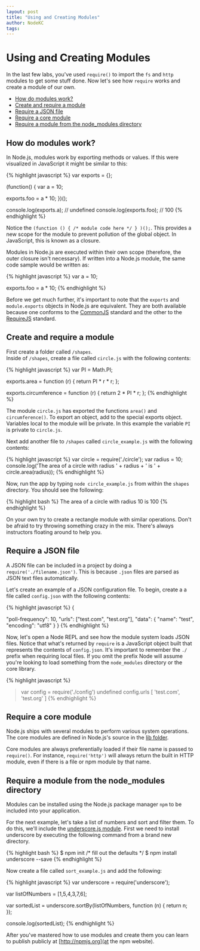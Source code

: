 ```yaml
---
layout: post
title: "Using and Creating Modules"
author: NodeKC
tags:
---
```


# Using and Creating Modules

In the last few labs, you've used `require()` to import the `fs` and `http` modules to get some stuff done. Now let's see how `require` works and create a module of our own.

* [How do modules work?](#how_do_modules_work)
* [Create and require a module](#create_and_require_a_module)
* [Require a JSON file](#require_a_json_file)
* [Require a core module](#require_a_core_module)
* [Require a module from the node_modules directory](#require_a_module_from_the_node_modules_directory)


## How do modules work?

In Node.js, modules work by exporting methods or values.  If this were visualized in JavaScript it might be similar to this:

{% highlight javascript %}
var exports = {};

(function() {
  var a = 10;

  exports.foo = a * 10;
})();

console.log(exports.a);   // undefined
console.log(exports.foo); // 100
{% endhighlight %}

Notice the `(function () { /* module code here */ } )();`. This provides a new scope for the module to prevent pollution of the global object. In JavaScript, this is known as a closure.

Modules in Node.js are executed within their own scope (therefore, the outer closure isn't necessary). If written into a Node.js module, the same code sample would be written as:

{% highlight javascript %}
var a = 10;

exports.foo = a * 10;
{% endhighlight %}

Before we get much further, it's important to note that the `exports` and `module.exports` objects in Node.js are equivalent. They are both available because one conforms to the [CommonJS](http://www.commonjs.org/) standard and the other to the [RequireJS](http://requirejs.org) standard.

## Create and require a module

First create a folder called `/shapes`.  
Inside of `/shapes`, create a file called `circle.js` with the following contents:

{% highlight javascript %}
var PI = Math.PI;

exports.area = function (r) {
  return PI * r * r;
};

exports.circumference = function (r) {
  return 2 * PI * r;
};
{% endhighlight %}

The module `circle.js` has exported the functions `area()` and `circumference()`. To export an object, add to the special exports object.  Variables local to the module will be private. In this example the variable `PI` is private to `circle.js`.

Next add another file to `/shapes` called `circle_example.js` with the following contents:

{% highlight javascript %}
var circle = require('./circle');
var radius = 10;
console.log('The area of a circle with radius ' + radius + ' is ' + circle.area(radius));
{% endhighlight %}

Now, run the app by typing `node circle_example.js` from within the `shapes` directory. You should see the following:

{% highlight bash %}
The area of a circle with radius 10 is 100
{% endhighlight %}

On your own try to create a rectangle module with similar operations. Don't be afraid to try throwing something crazy in the mix. There's always instructors floating around to help you.

## Require a JSON file

A JSON file can be included in a project by doing a `require('./filename.json')`.  This is because `.json` files are parsed as JSON text files automatically.

Let's create an example of a JSON configuration file. To begin, create a a file called `config.json` with the following contents:

{% highlight javascript %}
{

  "poll-frequency": 10,
  "urls": ["test.com", "test.org"],
  "data": { "name": "test", "encoding": "utf8" }
}
{% endhighlight %}

Now, let's open a Node REPL and see how the module system loads JSON files. Notice that what's returned by `require` is a JavaScript object built that represents the contents of `config.json`. It's important to remember the `./` prefix when requiring local files. If you omit the prefix Node will assume you're looking to load something from the `node_modules` directory or the core library.

{% highlight javascript %}
> var config = require('./config')
undefined
> config.urls
[ 'test.com', 'test.org' ]
{% endhighlight %}

## Require a core module

Node.js ships with several modules to perform various system operations. The core modules are defined in Node.js's source in the [lib folder](https://github.com/joyent/node/tree/master/lib).

Core modules are always preferentially loaded if their file name is passed to `require()`. For instance, `require('http')` will always return the built in HTTP module, even if there is a file or npm module by that name.

## Require a module from the node_modules directory

Modules can be installed using the Node.js package manager `npm` to be included into your application.

For the next example, let's take a list of numbers and sort and filter them. To do this, we'll include the [underscore.js module](https://npmjs.org/package/underscore). First we need to install underscore by executing the following command from a brand new directory.

{% highlight bash %}
$ npm init 
/* fill out the defaults */
$ npm install underscore --save
{% endhighlight %}

Now create a file called `sort_example.js` and add the following:

{% highlight javascript %}
var underscore = require('underscore');

var listOfNumbers = [1,5,4,3,7,6];

var sortedList = underscore.sortBy(listOfNumbers, function (n) { return n; });

console.log(sortedList);
{% endhighlight %}

After you've mastered how to use modules and create them you can learn to publish publicly at [http://npmjs.org](at the npm website).